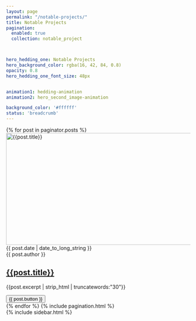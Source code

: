 ```yaml
---
layout: page
permalink: "/notable-projects/"
title: Notable Projects 
pagination:
  enabled: true
  collection: notable_project



hero_hedding_one: Notable Projects 
hero_background_color: rgba(16, 42, 84, 0.8)
opacity: 0.8
hero_hedding_one_font_size: 48px


animation1: hedding-animation
animation2: hero_second_image-animation

background_color: '#ffffff'
status: 'breadcrumb'
---
```



<div class="basic-blog-area gray-bg pt-100 pb-100">
  <div class="container">
    <div class="row">
      <div class="col-lg-8 blog-post-items">
        {% for post in paginator.posts %}
        <div class="blog-wrapper mb-40">
          <div class="blog-thumb">
            <a href="{{post.url | relative_url}}">
              <img
                class="img-fluid"
                width="610"
                height="305"
                src="{{post.post_image | relative_url }}"
                alt="{{post.title}}"
              />
            </a>
          </div>
          <div class="meta-info d-flex justify-content-around">
            <div class="d-flex align-items-center">
              <span class="lnr lnr-calendar-full pr-3" style="color: #2e59c7 !important;"></span>
              {{ post.date | date_to_long_string }}
            </div>
            <div class="d-flex align-items-center">
              <span class="lnr lnr-user pr-3" style="color: #2e59c7 !important;"></span>
              {{ post.author }}
            </div>
          </div>
          <div class="blog-content">
            <h2 class="blog-title">
              <a href="{{post.url | relative_url}}">{{post.title}}</a>
            </h2>
          </div>
          <div class="blog-detail">
          <p>{{post.excerpt | strip_html | truncatewords:"30"}}</p>
          </div>
          <div class="link-box">
            <a href="{{post.url | relative_url}}" style="color: #fff;"><button class="button-about grow_skew_forward" id="btn1">{{ post.button }}</button></a>
          </div>
        </div>
        {% endfor %} {% include pagination.html %}
      </div>
      <div class="col-lg-4 sm-mt sidebar-blog right-side">
        {% include sidebar.html %}
      </div>
    </div>
  </div>
</div>
